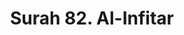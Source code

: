 ---
title       : "Surah 82. Al-Infitar"
DATE        : 7/25/2018 9:18:18 AM
draft       : false
TYPE        : "quran"

BookCode    : "ARB"
SurahNumber : "82"
TotalAyah   : "19"
---
